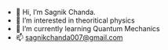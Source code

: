 - 👋 Hi, I’m Sagnik Chanda.
- 👀 I’m interested in theoritical physics
- 🌱 I’m currently learning Quantum Mechanics
- 📫 sagnikchanda007@gmail.com
